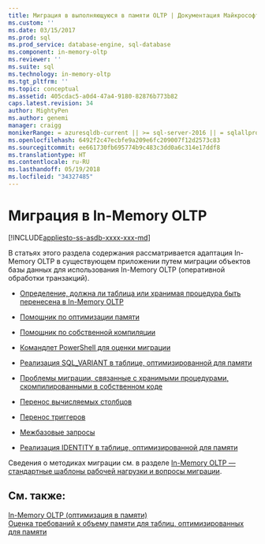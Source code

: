 ```yaml
---
title: Миграция в выполняющуюся в памяти OLTP | Документация Майкрософт
ms.custom: ''
ms.date: 03/15/2017
ms.prod: sql
ms.prod_service: database-engine, sql-database
ms.component: in-memory-oltp
ms.reviewer: ''
ms.suite: sql
ms.technology: in-memory-oltp
ms.tgt_pltfrm: ''
ms.topic: conceptual
ms.assetid: 405cdac5-a0d4-47a4-9180-82876b773b82
caps.latest.revision: 34
author: MightyPen
ms.author: genemi
manager: craigg
monikerRange: = azuresqldb-current || >= sql-server-2016 || = sqlallproducts-allversions
ms.openlocfilehash: 6492f2c47ecbfe9a209e6fc209007f12d2573c83
ms.sourcegitcommit: ee661730fb695774b9c483c3dd0a6c314e17ddf8
ms.translationtype: HT
ms.contentlocale: ru-RU
ms.lasthandoff: 05/19/2018
ms.locfileid: "34327485"
---
```

# <a name="migrating-to-in-memory-oltp"></a>Миграция в In-Memory OLTP
[!INCLUDE[appliesto-ss-asdb-xxxx-xxx-md](../../includes/appliesto-ss-asdb-xxxx-xxx-md.md)]

  В статьях этого раздела содержания рассматривается адаптация In-Memory OLTP в существующем приложении путем миграции объектов базы данных для использования In-Memory OLTP (оперативной обработки транзакций).  
  
-   [Определение, должна ли таблица или хранимая процедура быть перенесена в In-Memory OLTP](../../relational-databases/in-memory-oltp/determining-if-a-table-or-stored-procedure-should-be-ported-to-in-memory-oltp.md) 
  
-   [Помощник по оптимизации памяти](../../relational-databases/in-memory-oltp/memory-optimization-advisor.md)  
  
-   [Помощник по собственной компиляции](../../relational-databases/in-memory-oltp/native-compilation-advisor.md)  
  
-   [Командлет PowerShell для оценки миграции](../../relational-databases/in-memory-oltp/powershell-cmdlet-for-migration-evaluation.md)  
  
-   [Реализация SQL_VARIANT в таблице, оптимизированной для памяти](../../relational-databases/in-memory-oltp/implementing-sql-variant-in-a-memory-optimized-table.md)  
  
-   [Проблемы миграции, связанные с хранимыми процедурами, скомпилированными в собственном коде](../../relational-databases/in-memory-oltp/migration-issues-for-natively-compiled-stored-procedures.md)  
  
-   [Перенос вычисляемых столбцов](../../relational-databases/in-memory-oltp/migrating-computed-columns.md)  
  
-   [Перенос триггеров](../../relational-databases/in-memory-oltp/migrating-triggers.md)  
  
-   [Межбазовые запросы](../../relational-databases/in-memory-oltp/cross-database-queries.md)  
  
-   [Реализация IDENTITY в таблице, оптимизированной для памяти](../../relational-databases/in-memory-oltp/implementing-identity-in-a-memory-optimized-table.md)  
  
 Сведения о методиках миграции см. в разделе [In-Memory OLTP — стандартные шаблоны рабочей нагрузки и вопросы миграции](http://msdn.microsoft.com/library/dn673538.aspx).  
  
## <a name="see-also"></a>См. также:  
 [In-Memory OLTP (оптимизация в памяти)](../../relational-databases/in-memory-oltp/in-memory-oltp-in-memory-optimization.md)   
 [Оценка требований к объему памяти для таблиц, оптимизированных для памяти](../../relational-databases/in-memory-oltp/estimate-memory-requirements-for-memory-optimized-tables.md)  
  
  
